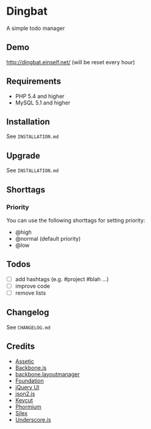 # Dingbat

A simple todo manager

## Demo

http://dingbat.einself.net/ (will be reset every hour)

## Requirements

* PHP 5.4 and higher
* MySQL 5.1 and higher


## Installation

See `INSTALLATION.md`


## Upgrade

See `INSTALLATION.md`


## Shorttags

### Priority

You can use the following shorttags for setting priority:

* @high
* @normal (default priority)
* @low


## Todos

- [ ] add hashtags (e.g. #project #blah ...)
- [ ] improve code
- [ ] remove lists

## Changelog

See `CHANGELOG.md`

## Credits

* [Assetic](http://github.com/kriswallsmith/assetic)
* [Backbone.js](http://backbonejs.org/)
* [backbone.layoutmanager](https://github.com/tbranyen/backbone.layoutmanager)
* [Foundation](http://foundation.zurb.com/)
* [jQuery UI](http://jqueryui.com/)
* [json2.js](http://github.com/douglascrockford/JSON-js)
* [Keycut](http://github.com/duncannz/keycut)
* [Phormium](http://github.com/ihabunek/phormium)
* [Silex](http://silex.sensiolabs.org/)
* [Underscore.js](http://underscorejs.org/)